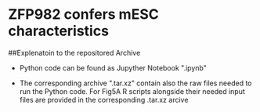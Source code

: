 # ZFP982 confers mESC characteristics

##Explenatoin to the repositored Archive

* Python code can be found as Jupyther Notebook ".ipynb"

* The corresponding archive ".tar.xz" contain also the raw files needed to run the Python code. For Fig5A R scripts alongside their needed input files are provided in the corresponding .tar.xz arcive
